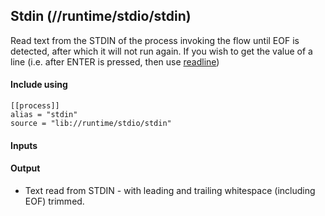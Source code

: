 ## Stdin (//runtime/stdio/stdin)
Read text from the STDIN of the process invoking the flow until EOF is detected, after which it will not run
again. If you wish to get the value of a line (i.e. after ENTER is pressed, then use [readline](readline.md))

#### Include using
```
[[process]]
alias = "stdin"
source = "lib://runtime/stdio/stdin"
```

#### Inputs

#### Output
* Text read from STDIN - with leading and trailing whitespace (including EOF) trimmed.